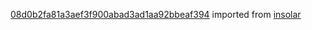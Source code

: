 [08d0b2fa81a3aef3f900abad3ad1aa92bbeaf394](https://github.com/insolar/insolar/commit/08d0b2fa81a3aef3f900abad3ad1aa92bbeaf394) imported from [insolar](https://github.com/insolar/insolar)
